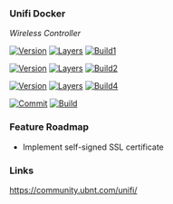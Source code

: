 ### Unifi Docker

*Wireless Controller*

[![Version](https://images.microbadger.com/badges/version/stlouisn/unifi:latest.svg)](https://microbadger.com/images/stlouisn/unifi:latest)
[![Layers](https://images.microbadger.com/badges/image/stlouisn/unifi:latest.svg)](https://microbadger.com/images/stlouisn/unifi:latest)
[![Build1][1]][5]

[![Version](https://images.microbadger.com/badges/version/stlouisn/unifi:stable.svg)](https://microbadger.com/images/stlouisn/unifi:stable)
[![Layers](https://images.microbadger.com/badges/image/stlouisn/unifi:stable.svg)](https://microbadger.com/images/stlouisn/unifi:stable)
[![Build2][2]][5]

[![Version](https://images.microbadger.com/badges/version/stlouisn/unifi:lts.svg)](https://microbadger.com/images/stlouisn/unifi:lts)
[![Layers](https://images.microbadger.com/badges/image/stlouisn/unifi:lts.svg)](https://microbadger.com/images/stlouisn/unifi:lts)
[![Build4][3]][5]

[1]: https://travis-matrix-badges.herokuapp.com/repos/stlouisn/unifi_docker/branches/master/1
[2]: https://travis-matrix-badges.herokuapp.com/repos/stlouisn/unifi_docker/branches/master/2
[3]: https://travis-matrix-badges.herokuapp.com/repos/stlouisn/unifi_docker/branches/master/3
[5]: https://travis-ci.org/stlouisn/unifi_docker

[![Commit](https://images.microbadger.com/badges/commit/stlouisn/unifi:latest.svg)](https://microbadger.com/images/stlouisn/unifi:latest)
[![Build](https://travis-ci.org/stlouisn/unifi_docker.svg?branch=master)](https://travis-ci.org/stlouisn/unifi_docker)

### Feature Roadmap

- Implement self-signed SSL certificate

### Links

https://community.ubnt.com/unifi/
